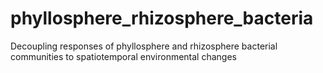 # phyllosphere_rhizosphere_bacteria
Decoupling responses of phyllosphere and rhizosphere bacterial communities to spatiotemporal environmental changes
